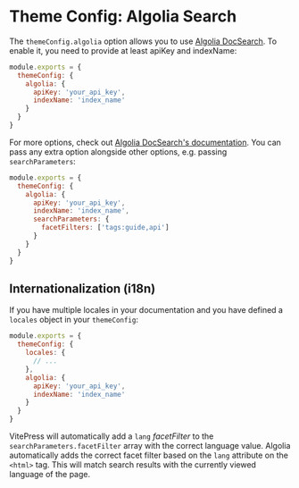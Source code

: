 # Theme Config: Algolia Search

The `themeConfig.algolia` option allows you to use [Algolia DocSearch](https://docsearch.algolia.com). To enable it, you need to provide at least apiKey and indexName:

```js
module.exports = {
  themeConfig: {
    algolia: {
      apiKey: 'your_api_key',
      indexName: 'index_name'
    }
  }
}
```

For more options, check out [Algolia DocSearch's documentation](https://docsearch.algolia.com/docs/api/). You can pass any extra option alongside other options, e.g. passing `searchParameters`:

```js
module.exports = {
  themeConfig: {
    algolia: {
      apiKey: 'your_api_key',
      indexName: 'index_name',
      searchParameters: {
        facetFilters: ['tags:guide,api']
      }
    }
  }
}
```

## Internationalization (i18n)

If you have multiple locales in your documentation and you have defined a `locales` object in your `themeConfig`:

```js
module.exports = {
  themeConfig: {
    locales: {
      // ...
    },
    algolia: {
      apiKey: 'your_api_key',
      indexName: 'index_name'
    }
  }
}
```

VitePress will automatically add a `lang` _facetFilter_ to the `searchParameters.facetFilter` array with the correct language value. Algolia automatically adds the correct facet filter based on the `lang` attribute on the `<html>` tag. This will match search results with the currently viewed language of the page.
